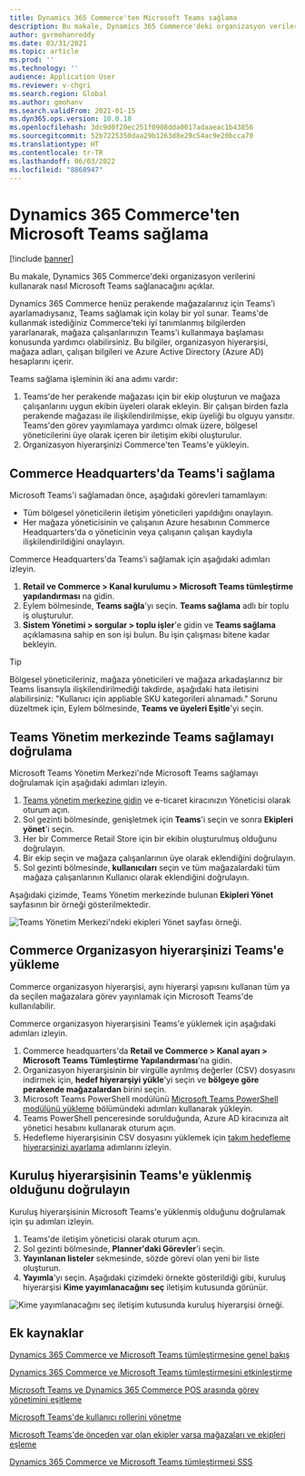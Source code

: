 ```yaml
---
title: Dynamics 365 Commerce'ten Microsoft Teams sağlama
description: Bu makale, Dynamics 365 Commerce'deki organizasyon verilerini kullanarak nasıl Microsoft Teams sağlanacağını açıklar.
author: gvrmohanreddy
ms.date: 03/31/2021
ms.topic: article
ms.prod: ''
ms.technology: ''
audience: Application User
ms.reviewer: v-chgri
ms.search.region: Global
ms.author: gmohanv
ms.search.validFrom: 2021-01-15
ms.dyn365.ops.version: 10.0.18
ms.openlocfilehash: 3dc9d0f20ec251f0908dda0017adaaeac1b43856
ms.sourcegitcommit: 52b7225350daa29b1263d8e29c54ac9e20bcca70
ms.translationtype: HT
ms.contentlocale: tr-TR
ms.lasthandoff: 06/03/2022
ms.locfileid: "8868947"
---
```

# <a name="provision-microsoft-teams-from-dynamics-365-commerce"></a>Dynamics 365 Commerce'ten Microsoft Teams sağlama

[!include [banner](includes/banner.md)]

Bu makale, Dynamics 365 Commerce'deki organizasyon verilerini kullanarak nasıl Microsoft Teams sağlanacağını açıklar.

Dynamics 365 Commerce henüz perakende mağazalarınız için Teams'i ayarlamadıysanız, Teams sağlamak için kolay bir yol sunar. Teams'de kullanmak istediğiniz Commerce'teki iyi tanımlanmış bilgilerden yararlanarak, mağaza çalışanlarınızın Teams'i kullanmaya başlaması konusunda yardımcı olabilirsiniz. Bu bilgiler, organizasyon hiyerarşisi, mağaza adları, çalışan bilgileri ve Azure Active Directory (Azure AD) hesaplarını içerir. 

Teams sağlama işleminin iki ana adımı vardır:

1. Teams'de her perakende mağazası için bir ekip oluşturun ve mağaza çalışanlarını uygun ekibin üyeleri olarak ekleyin. Bir çalışan birden fazla perakende mağazası ile ilişkilendirilmişse, ekip üyeliği bu olguyu yansıtır. Teams'den görev yayımlamaya yardımcı olmak üzere, bölgesel yöneticilerini üye olarak içeren bir iletişim ekibi oluşturulur.
1. Organizasyon hiyerarşinizi Commerce'ten Teams'e yükleyin.

## <a name="provision-teams-in-commerce-headquarters"></a>Commerce Headquarters'da Teams'i sağlama

Microsoft Teams'i sağlamadan önce, aşağıdaki görevleri tamamlayın:

- Tüm bölgesel yöneticilerin iletişim yöneticileri yapıldığını onaylayın.
- Her mağaza yöneticisinin ve çalışanın Azure hesabının Commerce Headquarters'da o yöneticinin veya çalışanın çalışan kaydıyla ilişkilendirildiğini onaylayın.

Commerce Headquarters'da Teams'i sağlamak için aşağıdaki adımları izleyin.

1. **Retail ve Commerce \> Kanal kurulumu \> Microsoft Teams tümleştirme yapılandırması** na gidin.
1. Eylem bölmesinde, **Teams sağla**'yı seçin. **Teams sağlama** adlı bir toplu iş oluşturulur.
1. **Sistem Yönetimi \> sorgular \> toplu işler**'e gidin ve **Teams sağlama** açıklamasına sahip en son işi bulun. Bu işin çalışması bitene kadar bekleyin.

> [!TIP]
> Bölgesel yöneticileriniz, mağaza yöneticileri ve mağaza arkadaşlarınız bir Teams lisansıyla ilişkilendirilmediği takdirde, aşağıdaki hata iletisini alabilirsiniz: "Kullanıcı için appliable SKU kategorileri alınamadı." Sorunu düzeltmek için, Eylem bölmesinde, **Teams ve üyeleri Eşitle**'yi seçin.

<!-- ![Dynamics 365 Commerce - Teams integration configuration.](media/D365-Commerce-Microsoft-Teams-Configuration_with_disclaimer.png)-->

## <a name="validate-teams-provisioning-in-the-teams-admin-center"></a>Teams Yönetim merkezinde Teams sağlamayı doğrulama

Microsoft Teams Yönetim Merkezi'nde Microsoft Teams sağlamayı doğrulamak için aşağıdaki adımları izleyin.
    
1. [Teams yönetim merkezine gidin](https://admin.teams.microsoft.com/) ve e-ticaret kiracınızın Yöneticisi olarak oturum açın.
1. Sol gezinti bölmesinde, genişletmek için **Teams**'i seçin ve sonra **Ekipleri yönet**'i seçin.
1. Her bir Commerce Retail Store için bir ekibin oluşturulmuş olduğunu doğrulayın.
1. Bir ekip seçin ve mağaza çalışanlarının üye olarak eklendiğini doğrulayın.
1. Sol gezinti bölmesinde, **kullanıcıları** seçin ve tüm mağazalardaki tüm mağaza çalışanlarının Kullanıcı olarak eklendiğini doğrulayın.

Aşağıdaki çizimde, Teams Yönetim merkezinde bulunan **Ekipleri Yönet** sayfasının bir örneği gösterilmektedir.

![Teams Yönetim Merkezi'ndeki ekipleri Yönet sayfası örneği.](media/Teams-FLW-Admin-Teams.png)

## <a name="upload-a-commerce-organizational-hierarchy-to-teams"></a>Commerce Organizasyon hiyerarşinizi Teams'e yükleme
    
Commerce organizasyon hiyerarşisi, aynı hiyerarşi yapısını kullanan tüm ya da seçilen mağazalara görev yayınlamak için Microsoft Teams'de kullanılabilir.

Commerce organizasyon hiyerarşisini Teams'e yüklemek için aşağıdaki adımları izleyin.
    
1. Commerce headquarters'da **Retail ve Commerce \> Kanal ayarı \> Microsoft Teams Tümleştirme Yapılandırması**'na gidin.
1. Organizasyon hiyerarşisinin bir virgülle ayrılmış değerler (CSV) dosyasını indirmek için, **hedef hiyerarşiyi yükle**'yi seçin ve **bölgeye göre perakende mağazalardan** birini seçin.
1. Microsoft Teams PowerShell modülünü [Microsoft Teams PowerShell modülünü yükleme](/microsoftteams/teams-powershell-install) bölümündeki adımları kullanarak yükleyin.
1. Teams PowerShell penceresinde sorulduğunda, Azure AD kiracınıza ait yönetici hesabını kullanarak oturum açın.
1. Hedefleme hiyerarşisinin CSV dosyasını yüklemek için [takım hedefleme hiyerarşinizi ayarlama](/microsoftteams/set-up-your-team-hierarchy) adımlarını izleyin.

## <a name="verify-that-the-organizational-hierarchy-was-uploaded-to-teams"></a>Kuruluş hiyerarşisinin Teams'e yüklenmiş olduğunu doğrulayın

Kuruluş hiyerarşisinin Microsoft Teams'e yüklenmiş olduğunu doğrulamak için şu adımları izleyin.

1. Teams'de iletişim yöneticisi olarak oturum açın.
1. Sol gezinti bölmesinde, **Planner'daki Görevler**'i seçin.
1. **Yayınlanan listeler** sekmesinde, sözde görevi olan yeni bir liste oluşturun.
1. **Yayımla**'yı seçin. Aşağıdaki çizimdeki örnekte gösterildiği gibi, kuruluş hiyerarşisi **Kime yayımlanacağını seç** iletişim kutusunda görünür.

![Kime yayımlanacağını seç iletişim kutusunda kuruluş hiyerarşisi örneği.](media/Microsoft-teams-verify-org-hierarchy.png)

## <a name="additional-resources"></a>Ek kaynaklar

[Dynamics 365 Commerce ve Microsoft Teams tümleştirmesine genel bakış](commerce-teams-integration.md)

[Dynamics 365 Commerce ve Microsoft Teams tümleştirmesini etkinleştirme](enable-teams-integration.md)

[Microsoft Teams ve Dynamics 365 Commerce POS arasında görev yönetimini eşitleme](synchronize-tasks-teams-pos.md)

[Microsoft Teams'de kullanıcı rollerini yönetme](manage-user-roles-teams.md)

[Microsoft Teams'de önceden var olan ekipler varsa mağazaları ve ekipleri eşleme](map-stores-existing-teams.md)

[Dynamics 365 Commerce ve Microsoft Teams tümleştirmesi SSS](teams-integration-faq.md)